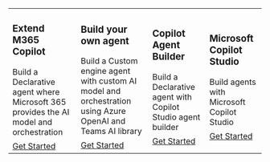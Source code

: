 
<!-- 4 Feature Blocks -->

<table style="border:none;">
  <tr>
    <td class="table-landing">
      <h3 class="table-heading">Extend M365 Copilot</h3>
      <p style="margin: 0.5rem 0;">Build a Declarative agent where Microsoft 365 provides the AI model and orchestration</p>
      <a href="https://microsoft.github.io/copilot-camp/pages/extend-m365-copilot/">Get Started</a>
    </td>
    <td class="table-landing">
      <h3 class="table-heading">Build your own agent</h3>
      <p style="margin: 0.5rem 0;">Build a Custom engine agent with custom AI model and orchestration using Azure OpenAI and Teams AI library</p>
      <a href="https://microsoft.github.io/copilot-camp/pages/custom-engine/">Get Started</a>
    </td>
    <td class="table-landing">
      <h3 class="table-heading">Copilot Agent Builder</h3>
      <p style="margin: 0.5rem 0;">Build a Declarative agent with Copilot Studio agent builder</p>
      <a href="https://microsoft.github.io/copilot-camp/pages/make/agent-builder/">Get Started</a>
    </td>
    <td class="table-landing">
      <h3 class="table-heading">Microsoft Copilot Studio</h3>
      <p style="margin: 0.5rem 0;">Build agents with Microsoft Copilot Studio</p>
      <a href="https://microsoft.github.io/copilot-camp/pages/make/copilot-studio/">Get Started</a>
    </td>
  </tr>
</table>
